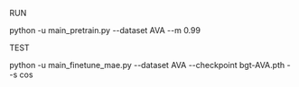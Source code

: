RUN

python -u main_pretrain.py --dataset AVA  --m 0.99

TEST

python -u main_finetune_mae.py --dataset AVA --checkpoint bgt-AVA.pth --s cos
